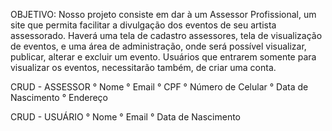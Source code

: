 OBJETIVO: Nosso projeto consiste em dar à um Assessor Profissional,
um site que permita facilitar a divulgação dos eventos de seu artista assessorado.
Haverá uma tela de cadastro assessores, tela de visualização de eventos,
e uma área de administração, onde será possível visualizar, publicar, alterar e excluir um evento.
Usuários que entrarem somente para visualizar os eventos, necessitarão também, de criar uma conta.

CRUD - ASSESSOR
 ° Nome
 ° Email
 ° CPF
 ° Número de Celular
 ° Data de Nascimento
 ° Endereço
 
CRUD - USUÁRIO
 ° Nome
 ° Email
 ° Data de Nascimento